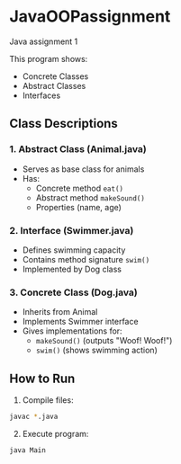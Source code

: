 # JavaOOPassignment
 Java assignment 1

This program shows:
- Concrete Classes
- Abstract Classes
- Interfaces

## Class Descriptions

### 1. Abstract Class (Animal.java)
- Serves as base class for animals
- Has:
  - Concrete method `eat()`
  - Abstract method `makeSound()`
  - Properties (name, age)
  
### 2. Interface (Swimmer.java)
- Defines swimming capacity
- Contains method signature `swim()`
- Implemented by Dog class

### 3. Concrete Class (Dog.java)
- Inherits from Animal
- Implements Swimmer interface
- Gives implementations for:
  - `makeSound()` (outputs "Woof! Woof!")
  - `swim()` (shows swimming action)

## How to Run
1. Compile files:
```bash
javac *.java
```
2. Execute program:
```bash
java Main
```
